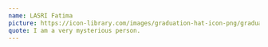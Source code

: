 ```yaml
---
name: LASRI Fatima
picture: https://icon-library.com/images/graduation-hat-icon-png/graduation-hat-icon-png-29.jpg
quote: I am a very mysterious person.
---
```

